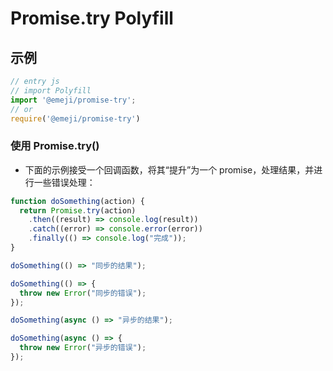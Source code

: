 # Promise.try Polyfill
## 示例
```js
// entry js
// import Polyfill
import '@emeji/promise-try';
// or
require('@emeji/promise-try')
```
### 使用 Promise.try()
- 下面的示例接受一个回调函数，将其“提升”为一个 promise，处理结果，并进行一些错误处理：
```js
function doSomething(action) {
  return Promise.try(action)
    .then((result) => console.log(result))
    .catch((error) => console.error(error))
    .finally(() => console.log("完成"));
}

doSomething(() => "同步的结果");

doSomething(() => {
  throw new Error("同步的错误");
});

doSomething(async () => "异步的结果");

doSomething(async () => {
  throw new Error("异步的错误");
});
```